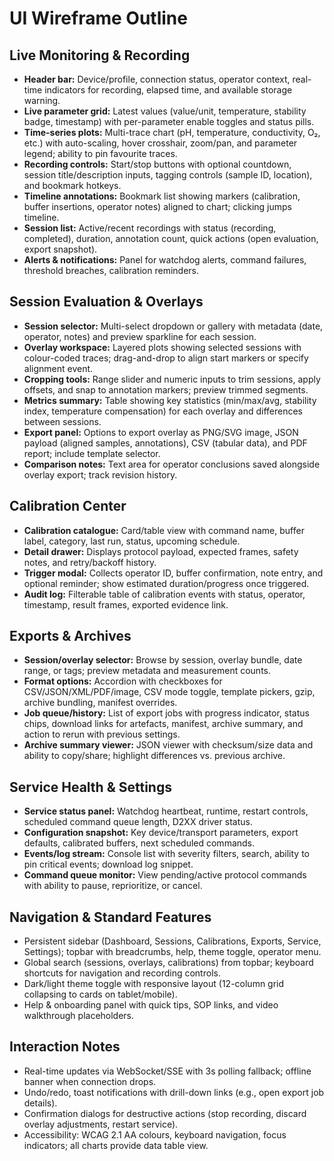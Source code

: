 ﻿# UI Wireframe Outline

## Live Monitoring & Recording
- **Header bar:** Device/profile, connection status, operator context, real-time indicators for recording, elapsed time, and available storage warning.
- **Live parameter grid:** Latest values (value/unit, temperature, stability badge, timestamp) with per-parameter enable toggles and status pills.
- **Time-series plots:** Multi-trace chart (pH, temperature, conductivity, O₂, etc.) with auto-scaling, hover crosshair, zoom/pan, and parameter legend; ability to pin favourite traces.
- **Recording controls:** Start/stop buttons with optional countdown, session title/description inputs, tagging controls (sample ID, location), and bookmark hotkeys.
- **Timeline annotations:** Bookmark list showing markers (calibration, buffer insertions, operator notes) aligned to chart; clicking jumps timeline.
- **Session list:** Active/recent recordings with status (recording, completed), duration, annotation count, quick actions (open evaluation, export snapshot).
- **Alerts & notifications:** Panel for watchdog alerts, command failures, threshold breaches, calibration reminders.

## Session Evaluation & Overlays
- **Session selector:** Multi-select dropdown or gallery with metadata (date, operator, notes) and preview sparkline for each session.
- **Overlay workspace:** Layered plots showing selected sessions with colour-coded traces; drag-and-drop to align start markers or specify alignment event.
- **Cropping tools:** Range slider and numeric inputs to trim sessions, apply offsets, and snap to annotation markers; preview trimmed segments.
- **Metrics summary:** Table showing key statistics (min/max/avg, stability index, temperature compensation) for each overlay and differences between sessions.
- **Export panel:** Options to export overlay as PNG/SVG image, JSON payload (aligned samples, annotations), CSV (tabular data), and PDF report; include template selector.
- **Comparison notes:** Text area for operator conclusions saved alongside overlay export; track revision history.

## Calibration Center
- **Calibration catalogue:** Card/table view with command name, buffer label, category, last run, status, upcoming schedule.
- **Detail drawer:** Displays protocol payload, expected frames, safety notes, and retry/backoff history.
- **Trigger modal:** Collects operator ID, buffer confirmation, note entry, and optional reminder; show estimated duration/progress once triggered.
- **Audit log:** Filterable table of calibration events with status, operator, timestamp, result frames, exported evidence link.

## Exports & Archives
- **Session/overlay selector:** Browse by session, overlay bundle, date range, or tags; preview metadata and measurement counts.
- **Format options:** Accordion with checkboxes for CSV/JSON/XML/PDF/image, CSV mode toggle, template pickers, gzip, archive bundling, manifest overrides.
- **Job queue/history:** List of export jobs with progress indicator, status chips, download links for artefacts, manifest, archive summary, and action to rerun with previous settings.
- **Archive summary viewer:** JSON viewer with checksum/size data and ability to copy/share; highlight differences vs. previous archive.

## Service Health & Settings
- **Service status panel:** Watchdog heartbeat, runtime, restart controls, scheduled command queue length, D2XX driver status.
- **Configuration snapshot:** Key device/transport parameters, export defaults, calibrated buffers, next scheduled commands.
- **Events/log stream:** Console list with severity filters, search, ability to pin critical events; download log snippet.
- **Command queue monitor:** View pending/active protocol commands with ability to pause, reprioritize, or cancel.

## Navigation & Standard Features
- Persistent sidebar (Dashboard, Sessions, Calibrations, Exports, Service, Settings); topbar with breadcrumbs, help, theme toggle, operator menu.
- Global search (sessions, overlays, calibrations) from topbar; keyboard shortcuts for navigation and recording controls.
- Dark/light theme toggle with responsive layout (12-column grid collapsing to cards on tablet/mobile).
- Help & onboarding panel with quick tips, SOP links, and video walkthrough placeholders.

## Interaction Notes
- Real-time updates via WebSocket/SSE with 3s polling fallback; offline banner when connection drops.
- Undo/redo, toast notifications with drill-down links (e.g., open export job details).
- Confirmation dialogs for destructive actions (stop recording, discard overlay adjustments, restart service).
- Accessibility: WCAG 2.1 AA colours, keyboard navigation, focus indicators; all charts provide data table view.

